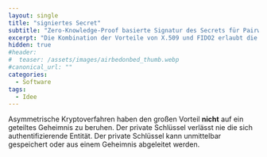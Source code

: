 ```yaml
---
layout: single 
title: "signiertes Secret"
subtitle: "Zero-Knowledge-Proof basierte Signatur des Secrets für Pairwise Public Keys"
excerpt: "Die Kombination der Vorteile von X.509 und FIDO2 erlaubt die Signierung des Identitätsnachweises durch eine CA ohne Pseudonymität einer Pairwise-ID aufzugeben."
hidden: true
#header:
#  teaser: /assets/images/airbedonbed_thumb.webp
#canonical_url: ""
categories:
  - Software
tags:
  - Idee
---
```


Asymmetrische Kryptoverfahren haben den großen Vorteil __nicht__ auf ein geteiltes Geheimnis zu beruhen. Der private Schlüssel verlässt nie die sich authentifizierende Entität. Der private Schlüssel kann unmittelbar gespeichert oder aus einem Geheimnis abgeleitet werden.



